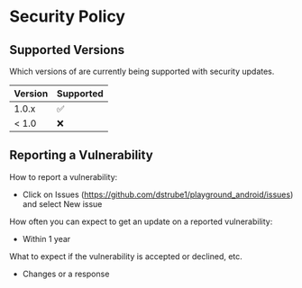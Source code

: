 # Security Policy

## Supported Versions

Which versions of are currently being supported with security updates.

| Version | Supported          |
| ------- | ------------------ |
| 1.0.x   | :white_check_mark: |
| < 1.0   | :x:                |

## Reporting a Vulnerability

How to report a vulnerability: 
* Click on Issues (https://github.com/dstrube1/playground_android/issues) and select New issue

How often you can expect to get an update on a reported vulnerability: 
* Within 1 year

What to expect if the vulnerability is accepted or declined, etc.
* Changes or a response
